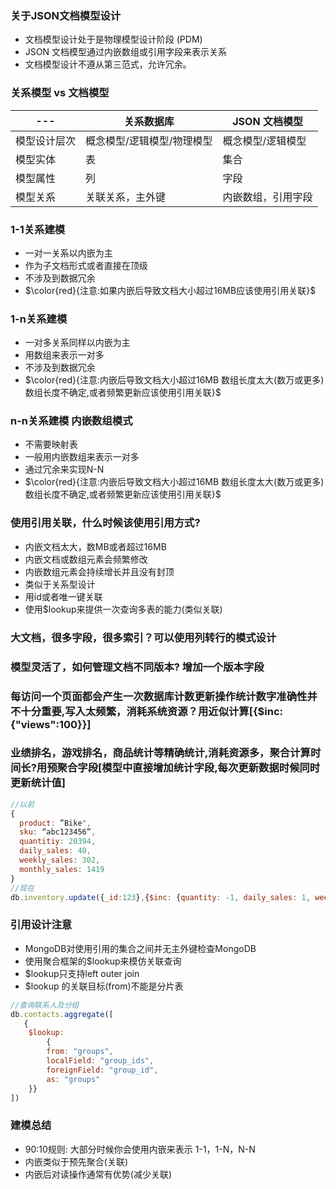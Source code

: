 ### 关于JSON文档模型设计
- 文档模型设计处于是物理模型设计阶段 (PDM) 
- JSON 文档模型通过内嵌数组或引用字段来表示关系 
- 文档模型设计不遵从第三范式，允许冗余。

### 关系模型 vs 文档模型
| ---          | 关系数据库                 | JSON 文档模型      |
| ------------ | -------------------------- | ------------------ |
| 模型设计层次 | 概念模型/逻辑模型/物理模型 | 概念模型/逻辑模型  |
| 模型实体     | 表                         | 集合               |
| 模型属性     | 列                         | 字段               |
| 模型关系     | 关联关系，主外键           | 内嵌数组，引用字段 |


### 1-1关系建模
- 一对一关系以内嵌为主 
- 作为子文档形式或者直接在顶级 
- 不涉及到数据冗余
- $\color{red}{注意:如果内嵌后导致文档大小超过16MB应该使用引用关联}$

### 1-n关系建模
- 一对多关系同样以内嵌为主
- 用数组来表示一对多
- 不涉及到数据冗余
- $\color{red}{注意:内嵌后导致文档大小超过16MB 数组长度太大(数万或更多) 数组长度不确定,或者频繁更新应该使用引用关联}$

### n-n关系建模 内嵌数组模式
- 不需要映射表 
- 一般用内嵌数组来表示一对多 
- 通过冗余来实现N-N
- $\color{red}{注意:内嵌后导致文档大小超过16MB 数组长度太大(数万或更多) 数组长度不确定,或者频繁更新应该使用引用关联}$

### 使用引用关联，什么时候该使用引用方式?
- 内嵌文档太大，数MB或者超过16MB
- 内嵌文档或数组元素会频繁修改
- 内嵌数组元素会持续增长并且没有封顶
- 类似于关系型设计
- 用id或者唯一键关联
- 使用$lookup来提供一次查询多表的能力(类似关联)

### 大文档，很多字段，很多索引？可以使用列转行的模式设计

### 模型灵活了，如何管理文档不同版本? 增加一个版本字段

### 每访问一个页面都会产生一次数据库计数更新操作统计数字准确性并不十分重要,写入太频繁，消耗系统资源？用近似计算[{$inc:{"views":100}}]

### 业绩排名，游戏排名，商品统计等精确统计,消耗资源多，聚合计算时间长?用预聚合字段[模型中直接增加统计字段,每次更新数据时候同时更新统计值]
```javascript
//以前
{
  product: ”Bike",
  sku: “abc123456”,
  quantitiy: 20394,
  daily_sales: 40,
  weekly_sales: 302,
  monthly_sales: 1419
}
//现在
db.inventory.update({_id:123},{$inc: {quantity: -1, daily_sales: 1, weekly_sales: 1， monthly_sales: 1}})
```

### 引用设计注意
- MongoDB对使用引用的集合之间并无主外键检查MongoDB 
- 使用聚合框架的$lookup来模仿关联查询 
- $lookup只支持left outer join
- $lookup 的关联目标(from)不能是分片表
  
```javascript
//查询联系人及分组
db.contacts.aggregate([
   {
    $lookup:
        {
        from: "groups",
        localField: "group_ids",
        foreignField: "group_id",
        as: "groups"
    }}
])
```

### 建模总结
- 90:10规则: 大部分时候你会使用内嵌来表示 1-1，1-N，N-N 
- 内嵌类似于预先聚合(关联) 
- 内嵌后对读操作通常有优势(减少关联)

